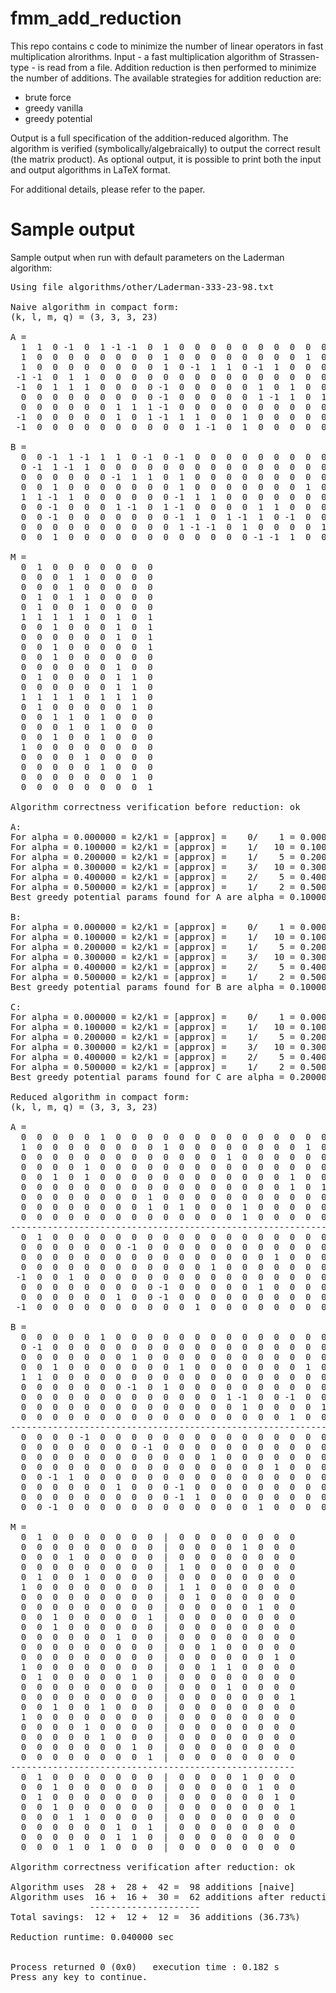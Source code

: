 # fmm_add_reduction

This repo contains c code to minimize the number of linear operators in fast multiplication alrorithms.
Input - a fast multiplication algorithm of Strassen-type - is read from a file.
Addition reduction is then performed to minimize the number of additions.
The available strategies for addition reduction are:
 - brute force
 - greedy vanilla
 - greedy potential

Output is a full specification of the addition-reduced algorithm.
The algorithm is verified (symbolically/algebraically) to output the correct result (the matrix product).
As optional output, it is possible to print both the input and output algorithms in LaTeX format.

For additional details, please refer to the paper.


# Sample output
Sample output when run with default parameters on the Laderman algorithm:

<pre>
Using file algorithms/other/Laderman-333-23-98.txt

Naive algorithm in compact form:  
(k, l, m, q) = (3, 3, 3, 23)

A =  
  1  1  0 -1  0  1 -1 -1  0  1  0  0  0  0  0  0  0  0  0  0  0  0  0  
  1  0  0  0  0  0  0  0  0  1  0  0  0  0  0  0  0  0  1  0  0  0  0  
  1  0  0  0  0  0  0  0  0  1  0 -1  1  1  0 -1  1  0  0  0  0  0  0  
 -1 -1  0  1  1  0  0  0  0  0  0  0  0  0  0  0  0  0  0  0  1  0  0  
 -1  0  1  1  1  0  0  0  0 -1  0  0  0  0  0  1  0  1  0  0  0  0  0  
  0  0  0  0  0  0  0  0  0 -1  0  0  0  0  0  1 -1  1  0  1  0  0  0  
  0  0  0  0  0  0  1  1  1 -1  0  0  0  0  0  0  0  0  0  0  0  1  0  
 -1  0  0  0  0  0  1  0  1 -1  1  1  0  0  1  0  0  0  0  0  0  0  0  
 -1  0  0  0  0  0  0  0  0  0  0  1 -1  0  1  0  0  0  0  0  0  0  1  

B =  
  0  0 -1  1 -1  1  1  0 -1  0 -1  0  0  0  0  0  0  0  0  0  0  0  0  
  0 -1  1 -1  1  0  0  0  0  0  0  0  0  0  0  0  0  0  0  0  0  1  0  
  0  0  0  0  0  0 -1  1  1  0  1  0  0  0  0  0  0  0  0  0  1  0  0  
  0  0  1  0  0  0  0  0  0  0  1  0  0  0  0  0  0  0  1  0  0  0  0  
  1  1 -1  1  0  0  0  0  0  0 -1  1  1  0  0  0  0  0  0  0  0  0  0  
  0  0 -1  0  0  0  1 -1  0  1 -1  0  0  0  0  1  1  0  0  0  0  0  0  
  0  0 -1  0  0  0  0  0  0  0 -1  1  0  1 -1  1  0 -1  0  0  0  0  0  
  0  0  0  0  0  0  0  0  0  0  1 -1 -1  0  1  0  0  0  0  1  0  0  0  
  0  0  1  0  0  0  0  0  0  0  0  0  0  0  0 -1 -1  1  0  0  0  0  1

M =  
  0  1  0  0  0  0  0  0  0  
  0  0  0  1  1  0  0  0  0  
  0  0  0  1  0  0  0  0  0  
  0  1  0  1  1  0  0  0  0  
  0  1  0  0  1  0  0  0  0  
  1  1  1  1  1  0  1  0  1  
  0  0  1  0  0  0  1  0  1  
  0  0  0  0  0  0  1  0  1  
  0  0  1  0  0  0  0  0  1  
  0  0  1  0  0  0  0  0  0  
  0  0  0  0  0  0  1  0  0  
  0  1  0  0  0  0  1  1  0  
  0  0  0  0  0  0  1  1  0  
  1  1  1  1  0  1  1  1  0  
  0  1  0  0  0  0  0  1  0  
  0  0  1  1  0  1  0  0  0  
  0  0  0  1  0  1  0  0  0  
  0  0  1  0  0  1  0  0  0  
  1  0  0  0  0  0  0  0  0  
  0  0  0  0  1  0  0  0  0  
  0  0  0  0  0  1  0  0  0  
  0  0  0  0  0  0  0  1  0  
  0  0  0  0  0  0  0  0  1

Algorithm correctness verification before reduction: ok

A:  
For alpha = 0.000000 = k2/k1 = [approx] =    0/    1 = 0.000000:   28 ->   18  
For alpha = 0.100000 = k2/k1 = [approx] =    1/   10 = 0.100000:   28 ->   16  
For alpha = 0.200000 = k2/k1 = [approx] =    1/    5 = 0.200000:   28 ->   16  
For alpha = 0.300000 = k2/k1 = [approx] =    3/   10 = 0.300000:   28 ->   16  
For alpha = 0.400000 = k2/k1 = [approx] =    2/    5 = 0.400000:   28 ->   16  
For alpha = 0.500000 = k2/k1 = [approx] =    1/    2 = 0.500000:   28 ->   16  
Best greedy potential params found for A are alpha = 0.100000, or ( k1, k2) = (  10,   1), reducing from  28 to  16 additions

B:  
For alpha = 0.000000 = k2/k1 = [approx] =    0/    1 = 0.000000:   28 ->   18  
For alpha = 0.100000 = k2/k1 = [approx] =    1/   10 = 0.100000:   28 ->   16  
For alpha = 0.200000 = k2/k1 = [approx] =    1/    5 = 0.200000:   28 ->   16  
For alpha = 0.300000 = k2/k1 = [approx] =    3/   10 = 0.300000:   28 ->   16  
For alpha = 0.400000 = k2/k1 = [approx] =    2/    5 = 0.400000:   28 ->   16  
For alpha = 0.500000 = k2/k1 = [approx] =    1/    2 = 0.500000:   28 ->   16  
Best greedy potential params found for B are alpha = 0.100000, or ( k1, k2) = (  10,   1), reducing from  28 to  16 additions

C:  
For alpha = 0.000000 = k2/k1 = [approx] =    0/    1 = 0.000000:   42 ->   34  
For alpha = 0.100000 = k2/k1 = [approx] =    1/   10 = 0.100000:   42 ->   34  
For alpha = 0.200000 = k2/k1 = [approx] =    1/    5 = 0.200000:   42 ->   30  
For alpha = 0.300000 = k2/k1 = [approx] =    3/   10 = 0.300000:   42 ->   30  
For alpha = 0.400000 = k2/k1 = [approx] =    2/    5 = 0.400000:   42 ->   31  
For alpha = 0.500000 = k2/k1 = [approx] =    1/    2 = 0.500000:   42 ->   32  
Best greedy potential params found for C are alpha = 0.200000, or ( k1, k2) = (   5,   1), reducing from  42 to  30 additions

Reduced algorithm in compact form:  
(k, l, m, q) = (3, 3, 3, 23)

A =  
  0  0  0  0  0  1  0  0  0  0  0  0  0  0  0  0  0  0  0  0  0  0  0  |  1  1  0  0  0  0  0  0  
  1  0  0  0  0  0  0  0  0  1  0  0  0  0  0  0  0  0  1  0  0  0  0  |  0  0  0  0  0  0  0  0  
  0  0  0  0  0  0  0  0  0  0  0  0  0  1  0  0  0  0  0  0  0  0  0  |  0  0  1  1  0  0  0  0  
  0  0  0  0  1  0  0  0  0  0  0  0  0  0  0  0  0  0  0  0  1  0  0  | -1  0  0  0  0  0  0  0  
  0  0  1  0  1  0  0  0  0  0  0  0  0  0  0  0  0  1  0  0  0  0  0  |  0  0  0  0  1  1  0  0  
  0  0  0  0  0  0  0  0  0  0  0  0  0  0  0  0  0  1  0  1  0  0  0  |  0  0 -1  0  0  0  0  0  
  0  0  0  0  0  0  0  0  1  0  0  0  0  0  0  0  0  0  0  0  0  1  0  |  0 -1  0  0  0  0  0  0  
  0  0  0  0  0  0  0  0  1  0  1  0  0  0  1  0  0  0  0  0  0  0  0  |  0  0  0  0  0  0  1  1  
  0  0  0  0  0  0  0  0  0  0  0  0  0  0  1  0  0  0  0  0  0  0  1  |  0  0  0 -1  0  0  0  0  
------------------------------------------------------------------------------------------------  
  0  1  0  0  0  0  0  0  0  0  0  0  0  0  0  0  0  0  0  0  0  0  0  |  0  0  0  0 -1  0  0  0  
  0  0  0  0  0  0  0 -1  0  0  0  0  0  0  0  0  0  0  0  0  0  0  0  |  0  0  0  0  0  0 -1  0  
  0  0  0  0  0  0  0  0  0  0  0  0  0  0  0  0  1  0  0  0  0  0  0  |  0  0  0  0  0 -1  0  0  
  0  0  0  0  0  0  0  0  0  0  0  0  1  0  0  0  0  0  0  0  0  0  0  |  0  0  0  0  0  0  0 -1  
 -1  0  0  1  0  0  0  0  0  0  0  0  0  0  0  0  0  0  0  0  0  0  0  |  0  0  0  0  0  0  0  0  
  0  0  0  0  0  0  0  0  0 -1  0  0  0  0  0  1  0  0  0  0  0  0  0  |  0  0  0  0  0  0  0  0  
  0  0  0  0  0  0  1  0  0 -1  0  0  0  0  0  0  0  0  0  0  0  0  0  |  0  0  0  0  0  0  0  0  
 -1  0  0  0  0  0  0  0  0  0  0  1  0  0  0  0  0  0  0  0  0  0  0  |  0  0  0  0  0  0  0  0  

B =  
  0  0  0  0  0  1  0  0  0  0  0  0  0  0  0  0  0  0  0  0  0  0  0  |  1  1  0  0  0  0  0  0  
  0 -1  0  0  0  0  0  0  0  0  0  0  0  0  0  0  0  0  0  0  0  1  0  | -1  0  0  0  0  0  0  0  
  0  0  0  0  0  0  0  1  0  0  0  0  0  0  0  0  0  0  0  0  1  0  0  |  0 -1  0  0  0  0  0  0  
  0  0  1  0  0  0  0  0  0  0  1  0  0  0  0  0  0  0  1  0  0  0  0  |  0  0  0  0  0  0  0  0  
  1  1  0  0  0  0  0  0  0  0  0  0  0  0  0  0  0  0  0  0  0  0  0  |  0  0  1  0  1  0  0  0  
  0  0  0  0  0  0  0 -1  0  1  0  0  0  0  0  0  0  0  0  0  0  0  0  |  0  0  0  1  0  1  0  0  
  0  0  0  0  0  0  0  0  0  0  0  0  0  1 -1  0  0 -1  0  0  0  0  0  |  0  0  0  0  0  0  1  1  
  0  0  0  0  0  0  0  0  0  0  0  0  0  0  1  0  0  0  0  1  0  0  0  |  0  0 -1  0  0  0  0  0  
  0  0  0  0  0  0  0  0  0  0  0  0  0  0  0  0  0  1  0  0  0  0  1  |  0  0  0 -1  0  0  0  0  
------------------------------------------------------------------------------------------------  
  0  0  0  0 -1  0  0  0  0  0  0  0  0  0  0  0  0  0  0  0  0  0  0  |  0  0  0  0  1  0  0  0  
  0  0  0  0  0  0  0  0 -1  0  0  0  0  0  0  0  0  0  0  0  0  0  0  |  0  0  0  0  0  1  0  0  
  0  0  0  0  0  0  0  0  0  0  0  0  1  0  0  0  0  0  0  0  0  0  0  |  0  0  0  0  0  0  1  0  
  0  0  0  0  0  0  0  0  0  0  0  0  0  0  0  0  1  0  0  0  0  0  0  |  0  0  0  0  0  0  0  1  
  0  0 -1  1  0  0  0  0  0  0  0  0  0  0  0  0  0  0  0  0  0  0  0  |  0  0  0  0  0  0  0  0  
  0  0  0  0  0  0  1  0  0  0 -1  0  0  0  0  0  0  0  0  0  0  0  0  |  0  0  0  0  0  0  0  0  
  0  0  0  0  0  0  0  0  0  0 -1  1  0  0  0  0  0  0  0  0  0  0  0  |  0  0  0  0  0  0  0  0  
  0  0 -1  0  0  0  0  0  0  0  0  0  0  0  0  1  0  0  0  0  0  0  0  |  0  0  0  0  0  0  0  0  

M =  
  0  1  0  0  0  0  0  0  0  |  0  0  0  0  0  0  0  0  
  0  0  0  0  0  0  0  0  0  |  0  0  0  0  1  0  0  0  
  0  0  0  1  0  0  0  0  0  |  0  0  0  0  0  0  0  0  
  0  0  0  0  0  0  0  0  0  |  1  0  0  0  0  0  0  0  
  0  1  0  0  1  0  0  0  0  |  0  0  0  0  0  0  0  0  
  1  0  0  0  0  0  0  0  0  |  1  1  0  0  0  0  0  0  
  0  0  0  0  0  0  0  0  0  |  0  1  0  0  0  0  0  0  
  0  0  0  0  0  0  0  0  0  |  0  0  0  0  0  1  0  0  
  0  0  1  0  0  0  0  0  1  |  0  0  0  0  0  0  0  0  
  0  0  1  0  0  0  0  0  0  |  0  0  0  0  0  0  0  0  
  0  0  0  0  0  0  1  0  0  |  0  0  0  0  0  0  0  0  
  0  0  0  0  0  0  0  0  0  |  0  0  1  0  0  0  0  0  
  0  0  0  0  0  0  0  0  0  |  0  0  0  0  0  0  1  0  
  1  0  0  0  0  0  0  0  0  |  0  0  1  1  0  0  0  0  
  0  1  0  0  0  0  0  1  0  |  0  0  0  0  0  0  0  0  
  0  0  0  0  0  0  0  0  0  |  0  0  0  1  0  0  0  0  
  0  0  0  0  0  0  0  0  0  |  0  0  0  0  0  0  0  1  
  0  0  1  0  0  1  0  0  0  |  0  0  0  0  0  0  0  0  
  1  0  0  0  0  0  0  0  0  |  0  0  0  0  0  0  0  0  
  0  0  0  0  1  0  0  0  0  |  0  0  0  0  0  0  0  0  
  0  0  0  0  0  1  0  0  0  |  0  0  0  0  0  0  0  0  
  0  0  0  0  0  0  0  1  0  |  0  0  0  0  0  0  0  0  
  0  0  0  0  0  0  0  0  1  |  0  0  0  0  0  0  0  0  
------------------------------------------------------  
  0  1  0  0  0  0  0  0  0  |  0  0  0  0  1  0  0  0  
  0  0  1  0  0  0  0  0  0  |  0  0  0  0  0  1  0  0  
  0  1  0  0  0  0  0  0  0  |  0  0  0  0  0  0  1  0  
  0  0  1  0  0  0  0  0  0  |  0  0  0  0  0  0  0  1  
  0  0  0  1  1  0  0  0  0  |  0  0  0  0  0  0  0  0  
  0  0  0  0  0  0  1  0  1  |  0  0  0  0  0  0  0  0  
  0  0  0  0  0  0  1  1  0  |  0  0  0  0  0  0  0  0  
  0  0  0  1  0  1  0  0  0  |  0  0  0  0  0  0  0  0  

Algorithm correctness verification after reduction: ok

Algorithm uses  28 +  28 +  42 =  98 additions [naive]  
Algorithm uses  16 +  16 +  30 =  62 additions after reduction with alpha = ( 0.100000, 0.100000, 0.200000) [greedy potential]  
               ---------------------  
Total savings:  12 +  12 +  12 =  36 additions (36.73%)  

Reduction runtime: 0.040000 sec


Process returned 0 (0x0)   execution time : 0.182 s
Press any key to continue.
</pre>
